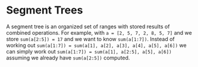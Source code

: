 # Segment Trees
A segment tree is an organized set of ranges with 
stored results of combined operations. 
For example, with `a = [2, 5, 7, 2, 8, 5, 7]` 
and we store `sum(a[2:5]) = 17`
and we want to know `sum(a[1:7])`.
Instead of working out `sum(a[1:7]) = sum(a[1], a[2], a[3], a[4], a[5], a[6])`
we can simply work out `sum(a[1:7]) = sum(a[1], a[2:5], a[5], a[6])` assuming we already have `sum(a[2:5])` computed.

